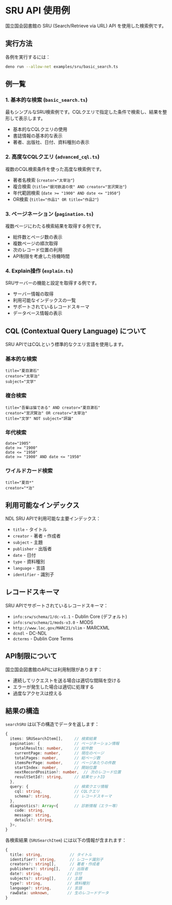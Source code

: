 # SRU API 使用例

国立国会図書館の SRU (Search/Retrieve via URL) API を使用した検索例です。

## 実行方法

各例を実行するには：

```bash
deno run --allow-net examples/sru/basic_search.ts
```

## 例一覧

### 1. 基本的な検索 (`basic_search.ts`)

最もシンプルなSRU検索例です。CQLクエリで指定した条件で検索し、結果を整形して表示します。

- 基本的なCQLクエリの使用
- 書誌情報の基本的な表示
- 著者、出版社、日付、資料種別の表示

### 2. 高度なCQLクエリ (`advanced_cql.ts`)

複数のCQL検索条件を使った高度な検索例です。

- 著者名検索 (`creator="太宰治"`)
- 複合検索 (`title="銀河鉄道の夜" AND creator="宮沢賢治"`)
- 年代範囲検索 (`date >= "1900" AND date <= "1950"`)
- OR検索 (`title="作品1" OR title="作品2"`)

### 3. ページネーション (`pagination.ts`)

複数ページにわたる検索結果を取得する例です。

- 総件数とページ数の表示
- 複数ページの順次取得
- 次のレコード位置の利用
- API制限を考慮した待機時間

### 4. Explain操作 (`explain.ts`)

SRUサーバーの機能と設定を取得する例です。

- サーバー情報の取得
- 利用可能なインデックスの一覧
- サポートされているレコードスキーマ
- データベース情報の表示

## CQL (Contextual Query Language) について

SRU APIではCQLという標準的なクエリ言語を使用します。

### 基本的な検索

```cql
title="夏目漱石"
creator="太宰治"
subject="文学"
```

### 複合検索

```cql
title="吾輩は猫である" AND creator="夏目漱石"
creator="宮沢賢治" OR creator="太宰治"
title="文学" NOT subject="評論"
```

### 年代検索

```cql
date="1905"
date >= "1900"
date <= "1950"
date >= "1900" AND date <= "1950"
```

### ワイルドカード検索

```cql
title="夏目*"
creator="*治"
```

## 利用可能なインデックス

NDL SRU APIで利用可能な主要インデックス：

- `title` - タイトル
- `creator` - 著者・作成者
- `subject` - 主題
- `publisher` - 出版者
- `date` - 日付
- `type` - 資料種別
- `language` - 言語
- `identifier` - 識別子

## レコードスキーマ

SRU APIでサポートされているレコードスキーマ：

- `info:srw/schema/1/dc-v1.1` - Dublin Core (デフォルト)
- `info:srw/schema/1/mods-v3.0` - MODS
- `http://www.loc.gov/MARC21/slim` - MARCXML
- `dcndl` - DC-NDL
- `dcterms` - Dublin Core Terms

## API制限について

国立国会図書館のAPIには利用制限があります：

- 連続してリクエストを送る場合は適切な間隔を空ける
- エラーが発生した場合は適切に処理する
- 過度なアクセスは控える

## 結果の構造

`searchSRU` は以下の構造でデータを返します：

```typescript
{
  items: SRUSearchItem[],     // 検索結果
  pagination: {               // ページネーション情報
    totalResults: number,     // 総件数
    currentPage: number,      // 現在のページ
    totalPages: number,       // 総ページ数
    itemsPerPage: number,     // ページあたりの件数
    startIndex: number,       // 開始位置
    nextRecordPosition?: number,  // 次のレコード位置
    resultSetId?: string,     // 結果セットID
  },
  query: {                    // 検索クエリ情報
    cql: string,              // CQLクエリ
    schema?: string,          // レコードスキーマ
  },
  diagnostics?: Array<{       // 診断情報（エラー等）
    code: string,
    message: string,
    details?: string,
  }>,
}
```

各検索結果 (`SRUSearchItem`) には以下の情報が含まれます：

```typescript
{
  title: string,            // タイトル
  identifier?: string,      // レコード識別子
  creators?: string[],      // 著者・作成者
  publishers?: string[],    // 出版者
  date?: string,           // 日付
  subjects?: string[],     // 主題
  type?: string,           // 資料種別
  language?: string,       // 言語
  rawData: unknown,        // 生のレコードデータ
}
```
